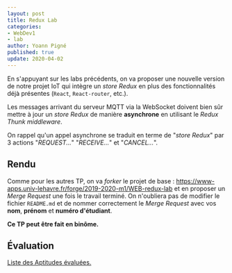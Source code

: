 ```yaml
---
layout: post
title: Redux Lab
categories:
- WebDev1
- lab
author: Yoann Pigné
published: true
update: 2020-04-02
---
```


En s'appuyant sur les labs précédents, on va proposer une nouvelle version de notre projet IoT qui intègre un *store Redux* en plus des fonctionnalités déjà présentes (`React`, `React-router`, etc.).

Les messages arrivant du serveur MQTT via la WebSocket doivent bien sûr mettre à jour un *store Redux* de manière **asynchrone** en utilisant le *Redux Thunk middleware*.

On rappel qu'un appel asynchrone se traduit en terme de "*store Redux*" par 3 actions "*REQUEST...*" "*RECEIVE...*" et "*CANCEL...*".

<!-- On pourra s'inspirer des éléments de correction du TP précédents sur React dans ce projet : [WEB-stuff-sensor](https://www-apps.univ-lehavre.fr/forge/2018-2019-m1/WEB-stuff-sensor). -->

## Rendu

Comme pour les autres TP, on va *forker* le projet de base : <https://www-apps.univ-lehavre.fr/forge/2019-2020-m1/WEB-redux-lab> et en proposer un *Merge Request* une fois le travail terminé. On n'oubliera pas de modifier le fichier `README.md` et de nommer correctement le *Merge Request* avec vos **nom**, **prénom** et **numéro d'étudiant**.

**Ce TP peut être fait en binôme.**


## Évaluation

[Liste des Aptitudes évaluées.](/teaching/WebDev1#react--reactrouter--redux)

